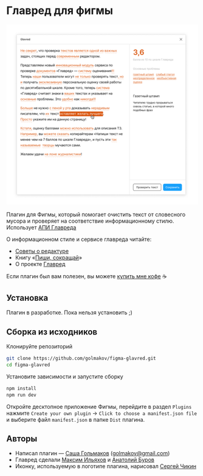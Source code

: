 # Главред для фигмы

![Окно плагина](/assets/plugin-window.png)

Плагин для Фигмы, который помогает очистить текст от словесного мусора и проверяет на соответствие информационному стилю. Использует [АПИ Главреда](https://glvrd.ru/api/)

О информационном стиле и сервисе главреда читайте:
- [Советы о редактуре](https://soviet.glvrd.ru/)
- Книгу «[Пиши, сокращай](https://book.glvrd.ru/)»
- О проекте [Главред](https://glvrd.ru/about/)

Если плагин был вам полезен, вы можете [купить мне кофе](https://rocketbank.ru/aleksandr.golmakov) ☕️

## Установка

Плагин в разработке. Пока нельзя установить ;)

## Сборка из исходников

Клонируйте репозиторий

```bash
git clone https://github.com/golmakov/figma-glavred.git
cd figma-glavred
```

Установите зависимости и запустите сборку

```bash
npm install
npm run dev
```

Откройте десктопное приложение Фигмы, перейдите в раздел `Plugins` нажмите `Create your own plugin` -> `Click to choose a manifest.json file` и выберите файл `manifest.json` в папке `Dist` плагина.

## Авторы

- Написал плагин — [Саша Гольмаков](https://twitter.com/golmakov) ([golmakov@gmail.com](mailto:golmakov@gmail.com))
- Главред сделали [Максим Ильяхов](http://maximilyahov.ru/) и [Анатолий Буров](http://anatolyburov.ru/)
- Иконку, используемую в логотипе плагина, нарисовал [Сергей Чикин](http://sergeychikin.ru/365/)